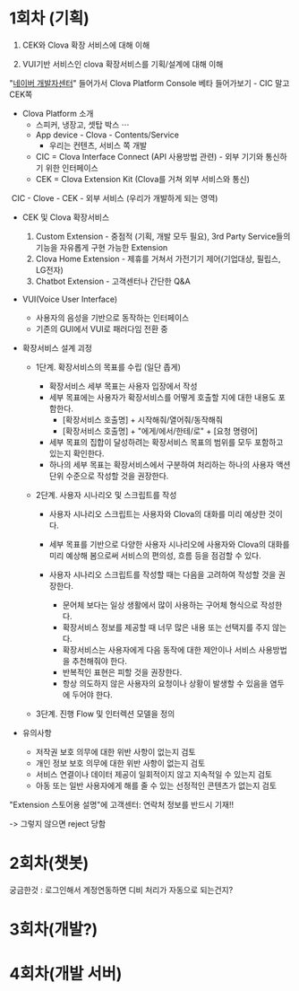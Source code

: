 # 1회차 (기획)

1. CEK와 Clova 확장 서비스에 대해 이해

2. VUI기반 서비스인 clova 확장서비스를 기획/설계에 대해 이해



"[네이버 개발자센터](https://developers.naver.com/main/)" 들어가서 Clova Platform Console 베타 들어가보기 - CIC 말고 CEK쪽



- Clova Platform 소개
   - 스피커, 냉장고, 셋탑 박스 $\cdots$
  - App device - Clova - Contents/Service 
    - 우리는 컨텐츠, 서비스 쪽 개발
  - CIC = Clova Interface Connect (API 사용방법 관련) - 외부 기기와 통신하기 위한 인터페이스
  - CEK = Clova Extension Kit (Clova를 거쳐 외부 서비스와 통신)

​				CIC - Clove - CEK - 외부 서비스 (우리가 개발하게 되는 영역)



- CEK 및 Clova 확장서비스

  1. Custom Extension - 중점적 (기획, 개발 모두 필요), 3rd Party Service들의 기능을 자유롭게 구현 가능한 Extension
  2. Clova Home Extension - 제휴를 거쳐서 가전기기 제어(기업대상, 필립스, LG전자)
  3. Chatbot Extension - 고객센터나 간단한 Q&A

  

- VUI(Voice User Interface)

  - 사용자의 음성을 기반으로 동작하는 인터페이스
  - 기존의 GUI에서 VUI로 패러다임 전환 중

  

- 확장서비스 설계 괴정

  - 1단계. 확장서비스의 목표를 수립 (일단 좁게)

    - 확장서비스 세부 목표는 사용자 입장에서 작성
    - 세부 목표에는 사용자가 확장서비스를 어떻게 호출할 지에 대한 내용도 포함한다.
      - [확장서비스 호출명] + 시작해줘/열어줘/동작해줘
      - [확장서비스 호출명] + "에게/에서/한테/로" + [요청 명령어]
    - 세부 목표의 집합이 달성하려는 확장서비스 목표의 범위를 모두 포함하고 있는지 확인한다.
    - 하나의 세부 목표는 확장서비스에서 구분하여 처리하는 하나의 사용자 액션 단위 수준으로 작성할 것을 권장한다.

    

  - 2단계. 사용자 시나리오 및 스크립트를 작성

    - 사용자 시나리오 스크립트는 사용자와 Clova의 대화를 미리 예상한 것이다.

    - 세부 목표를 기반으로 다양한 사용자 시나리오에 사용자와 Clova의 대화를 미리 예상해 봄으로써 서비스의 편의성, 흐름 등을 점검할 수 있다.

    - 사용자 시나리오 스크립트를 작성할 때는 다음을 고려하여 작성할 것을 권장한다.

      - 문어체 보다는 일상 생활에서 많이 사용하는 구어체 형식으로 작성한다.
      - 확장서비스 정보를 제공할 때 너무 많은 내용 또는 선택지를 주지 않는다.
      - 확장서비스는 사용자에게 다음 동작에 대한 제안이나 서비스 사용방법을 추천해줘야 한다.
      - 반복적인 표현은 피할 것을 권장한다.
      - 항상 의도하지 않은 사용자의 요청이나 상황이 발생할 수 있음을 염두에 두어야 한다.

      

  - 3단계. 진행 Flow 및 인터렉션 모델을 정의



- 유의사항
  - 저작권 보호 의무에 대한 위반 사항이 없는지 검토
  - 개인 정보 보호 의무에 대한 위반 사항이 없는지 검토
  - 서비스 연결이나 데이터 제공이 일회적이지 않고 지속적일 수 있는지 검토
  - 아동 또는 일반 사용자에게 해를 줄 수 있는 선정적인 콘텐츠가 없는지 검토



"Extension 스토어용 설명"에 고객센터: 연락처 정보를 반드시 기재!!

-> 그렇지 않으면 reject 당함



# 2회차(챗봇)



궁금한것 : 로그인해서 계정연동하면 디비 처리가 자동으로 되는건지?



# 3회차(개발?)



# 4회차(개발 서버)